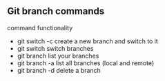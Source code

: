 ## Git branch commands

command functionality

- git switch -c <branchname> create a new branch and switch to it
- git switch <branchname> switch branches
- git branch list your branches
- git branch -a list all branches (local and remote)
- git branch -d <branchname> delete a branch
